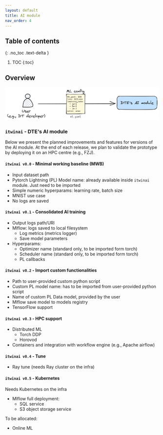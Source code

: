 ```yaml
---
layout: default
title: AI module
nav_order: 4
---
```

## Table of contents

{: .no_toc .text-delta }

1. TOC
{:toc}

## Overview

![image](img/user-platform%20interaction.png)

### `itwinai` - DTE's AI module

Below we present the planned improvements and features for versions of the AI module. At the end of each release,
we plan to validate the prototype by deploying it on an HPC centre (e.g., FZJ).

#### `itwinai v0.0` - Minimal working baseline (MWB)

- Input dataset path
- Pytorch Lightning (PL) Model name: already available inside `itwinai` module. Just need to be imported
- Simple numeric hyperparams: learning rate, batch size
- MNIST use case
- No logs are saved

#### `itwinai v0.1` - Consolidated AI training

- Output logs path/URI
- Mlflow: logs saved to local filesystem
  - Log metrics (metrics logger)
  - Save model parameters
- Hyperparams:
  - Optimizer name (standard only, to be imported form torch)
  - Scheduler name (standard only, to be imported form torch)
  - PL callbacks

#### `itwinai v0.2` - Import custom functionalities

- Path to user-provided custom python script
- Custom PL model name: has to be imported from user-provided python script
- Name of custom PL Data model, provided by the user
- Mlflow save model to models registry
- TensorFlow support

#### `itwinai v0.3` - HPC support

- Distributed ML
  - Torch DDP
  - Horovod
- Containers and integration with workflow engine (e.g., Apache airflow)

#### `itwinai v0.4` - Tune

- Ray tune (needs Ray cluster on the infra)

#### `itwinai v0.5` - Kubernetes

Needs Kubernetes on the infra

- Mlflow full deployment:
  - SQL service
  - S3 object storage service

To be allocated:

- Online ML
